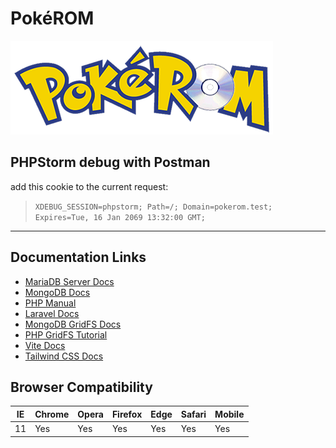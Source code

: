 # Pok&eacute;ROM

![pokerom-logo][]

[pokerom-logo]: ./private/pokerom_logo.png "Pok&eacute;ROM"

[comment]: <> (https://github.com/bag33188/new-pokerom)

## PHPStorm debug with Postman

add this cookie to the current request:
> `XDEBUG_SESSION=phpstorm; Path=/; Domain=pokerom.test; Expires=Tue, 16 Jan 2069 13:32:00 GMT;`

________

## Documentation Links

* [MariaDB Server Docs][]
* [MongoDB Docs][]
* [PHP Manual][]
* [Laravel Docs][]
* [MongoDB GridFS Docs][]
* [PHP GridFS Tutorial][]
* [Vite Docs][]
* [Tailwind CSS Docs][]

[MariaDB Server Docs]: https://mariadb.com/kb/en/documentation/ "v10.9.3"
[MongoDB Docs]: https://www.mongodb.com/docs/manual/ "v6.0"
[PHP Manual]: https://www.php.net/manual/en/ "v8.1.6"
[Laravel Docs]: https://laravel.com/docs/9.x/ "v9.x"
[MongoDB GridFS Docs]: https://www.mongodb.com/docs/manual/core/gridfs/ "v6.0"
[PHP GridFS Tutorial]: https://www.mongodb.com/docs/php-library/v1.13/tutorial/gridfs/ "v1.13"
[Vite Docs]: https://vitejs.dev/guide "v3.1.3"
[Tailwind CSS Docs]: https://tailwindcss.com/docs "v3.1.8"

[//]: # "Database Links:"
[//]: # ([mongodb php driver page]: https://www.php.net/manual/en/mongodb.installation.pecl.php)
[//]: # ([mongodb pecl extension]: https://pecl.php.net/package/mongodb "v1.13.0 - ts-x64, windows")
[//]: # ([php mongodb vendor manual]: https://www.php.net/manual/en/set.mongodb.php)
[//]: # ([php mongodb driver tutorial]: https://www.php.net/manual/en/mongodb.tutorial.library.php)
[//]: # ([mongodb php driver docs]: https://www.mongodb.com/docs/drivers/php/)

Browser Compatibility
---------------------
| IE  | Chrome | Opera | Firefox | Edge | Safari | Mobile |
|-----|--------|-------|---------|------|--------|--------|
| 11  | Yes    | Yes   | Yes     | Yes  | Yes    | Yes    |

[comment]: <> "`db.rom.chunks.countDocuments() == 88628`"
